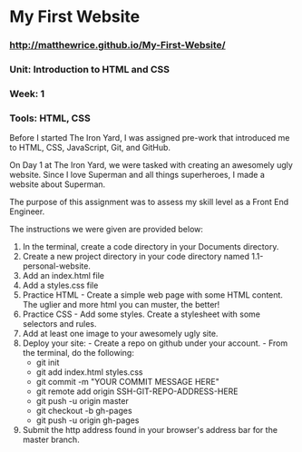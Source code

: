 # My First Website
### http://matthewrice.github.io/My-First-Website/
### Unit: Introduction to HTML and CSS
### Week: 1
### Tools: HTML, CSS

Before I started The Iron Yard, I was assigned pre-work that introduced me to HTML, CSS, JavaScript, Git, and GitHub.  

On Day 1 at The Iron Yard, we were tasked with creating an awesomely ugly website. Since I love Superman and all things superheroes, I made a website about Superman. 

The purpose of this assignment was to assess my skill level as a Front End Engineer.

The instructions we were given are provided below:
  1. In the terminal, create a code directory in your Documents directory.
  2. Create a new project directory in your code directory named 1.1-personal-website.
  3. Add an index.html file
  4. Add a styles.css file
  5. Practice HTML - Create a simple web page with some HTML content. The uglier and more html you can muster, the better!
  6. Practice CSS - Add some styles. Create a stylesheet with some selectors and rules.
  7. Add at least one image to your awesomely ugly site.
  8. Deploy your site:
  	- Create a repo on github under your account.
    - From the terminal, do the following:
      - git init
      - git add index.html styles.css
      - git commit -m "YOUR COMMIT MESSAGE HERE"
      - git remote add origin SSH-GIT-REPO-ADDRESS-HERE
      - git push -u origin master
      - git checkout -b gh-pages
      - git push -u origin gh-pages
  9. Submit the http address found in your browser's address bar for the master branch.
